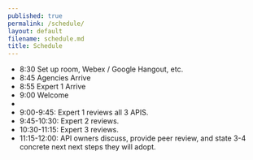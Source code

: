 ```yaml
---
published: true
permalink: /schedule/
layout: default
filename: schedule.md
title: Schedule
---
```


* 8:30 Set up room, Webex / Google Hangout, etc.
* 8:45 Agencies Arrive 
* 8:55 Expert 1 Arrive
* 9:00 Welcome
* 
* 9:00-9:45:  Expert 1 reviews all 3 APIS.
* 9:45-10:30:   Expert 2 reviews.
* 10:30-11:15:  Expert 3 reviews. 
* 11:15-12:00:  API owners discuss, provide peer review, and state 3-4 concrete next next steps they will adopt.  
